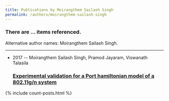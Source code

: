 ```yaml
---
title: Publications by Moirangthem Sailash Singh
permalink: /authors/moirangthem-sailash-singh
---
```


<h3 id="number-posts">There are ... items referenced.</h3>
<p id='info-authors'>Alternative author names: Moirangthem Sailash Singh.</p>
<hr />
<ul class="post-list">
<li><span class='post-meta'>2017 -- Moirangthem Sailash Singh, Pramod Jayaram, Viswanath Talasila</span><h3><a class='post-link' href="{{ site.baseurl }}/experimental-validation-for-a-port-hamiltonian-model-of-a-802-11g-n-system">Experimental validation for a Port hamiltonian model of a 802.11g/n system</a></h3></li>

</ul>
{% include count-posts.html %}

